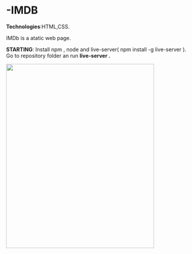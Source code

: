 # -IMDB

<b>Technologies</b>:HTML,CSS.

IMDb is a atatic web page.

<b>STARTING</b>: Install npm , node and live-server( npm install -g live-server ). Go to repository folder an run <b>live-server .</b>

 <img width="400" height="500" src="https://github.com/thailajf/-IMDB/blob/master/images/site.png"/>
